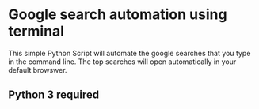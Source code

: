 # Google search automation using terminal
This simple Python Script will automate the google searches that you type in the command line. The top searches will open automatically in your default browswer.

## Python 3 required
